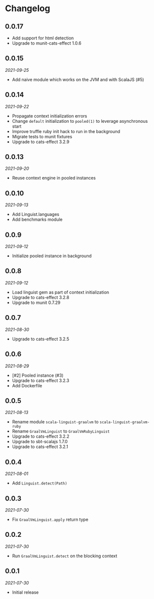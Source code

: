 # Changelog

## 0.0.17

 * Add support for html detection
 * Upgrade to munit-cats-effect 1.0.6

## 0.0.15

_2021-09-25_

 * Add naive module which works on the JVM and with ScalaJS (#5)

## 0.0.14

_2021-09-22_

 * Propagate context initialization errors
 * Change `default` initialization to `pooled(1)` to leverage asynchronous start
 * Improve truffle ruby init hack to run in the background
 * Migrate tests to munit fixtures
 * Upgrade to cats-effect 3.2.9

## 0.0.13

_2021-09-20_

 * Reuse context engine in pooled instances

## 0.0.10

_2021-09-13_

 * Add Linguist.languages
 * Add benchmarks module

## 0.0.9

_2021-09-12_

* Initialize pooled instance in background

## 0.0.8

_2021-09-12_

 * Load linguist gem as part of context initialization
 * Upgrade to cats-effect 3.2.8
 * Upgrade to munit 0.7.29

## 0.0.7

_2021-08-30_

 * Upgrade to cats-effect 3.2.5

## 0.0.6

_2021-08-29_

 * [#2] Pooled instance (#3)
 * Upgrade to cats-effect 3.2.3
 * Add Dockerfile

## 0.0.5

_2021-08-13_

 * Rename module `scala-linguist-graalvm` to `scala-linguist-graalvm-ruby`
 * Rename `GraalVmLinguist` to `GraalVmRubyLinguist`
 * Upgrade to cats-effect 3.2.2
 * Upgrade to sbt-scalajs 1.7.0
 * Upgrade to cats-effect 3.2.1

## 0.0.4

_2021-08-01_

 * Add `Linguist.detect(Path)`

## 0.0.3

_2021-07-30_

 * Fix `GraalVmLinguist.apply` return type

## 0.0.2

_2021-07-30_

 * Run `GraalVmLinguist.detect` on the blocking context

## 0.0.1

_2021-07-30_

 * Initial release